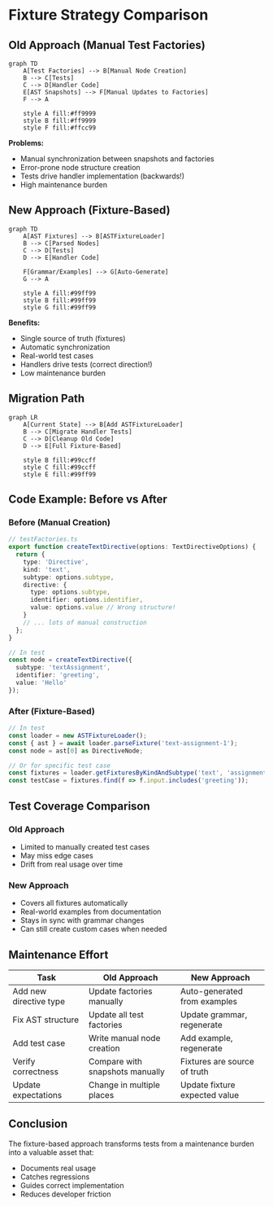 # Fixture Strategy Comparison

## Old Approach (Manual Test Factories)

```mermaid
graph TD
    A[Test Factories] --> B[Manual Node Creation]
    B --> C[Tests]
    C --> D[Handler Code]
    E[AST Snapshots] --> F[Manual Updates to Factories]
    F --> A
    
    style A fill:#ff9999
    style B fill:#ff9999
    style F fill:#ffcc99
```

**Problems:**
- Manual synchronization between snapshots and factories
- Error-prone node structure creation
- Tests drive handler implementation (backwards!)
- High maintenance burden

## New Approach (Fixture-Based)

```mermaid
graph TD
    A[AST Fixtures] --> B[ASTFixtureLoader]
    B --> C[Parsed Nodes]
    C --> D[Tests]
    D --> E[Handler Code]
    
    F[Grammar/Examples] --> G[Auto-Generate]
    G --> A
    
    style A fill:#99ff99
    style B fill:#99ff99
    style G fill:#99ff99
```

**Benefits:**
- Single source of truth (fixtures)
- Automatic synchronization
- Real-world test cases
- Handlers drive tests (correct direction!)
- Low maintenance burden

## Migration Path

```mermaid
graph LR
    A[Current State] --> B[Add ASTFixtureLoader]
    B --> C[Migrate Handler Tests]
    C --> D[Cleanup Old Code]
    D --> E[Full Fixture-Based]
    
    style B fill:#99ccff
    style C fill:#99ccff
    style E fill:#99ff99
```

## Code Example: Before vs After

### Before (Manual Creation)
```typescript
// testFactories.ts
export function createTextDirective(options: TextDirectiveOptions) {
  return {
    type: 'Directive',
    kind: 'text',
    subtype: options.subtype,
    directive: {
      type: options.subtype,
      identifier: options.identifier,
      value: options.value // Wrong structure!
    }
    // ... lots of manual construction
  };
}

// In test
const node = createTextDirective({
  subtype: 'textAssignment',
  identifier: 'greeting',
  value: 'Hello'
});
```

### After (Fixture-Based)
```typescript
// In test
const loader = new ASTFixtureLoader();
const { ast } = await loader.parseFixture('text-assignment-1');
const node = ast[0] as DirectiveNode;

// Or for specific test case
const fixtures = loader.getFixturesByKindAndSubtype('text', 'assignment');
const testCase = fixtures.find(f => f.input.includes('greeting'));
```

## Test Coverage Comparison

### Old Approach
- Limited to manually created test cases
- May miss edge cases
- Drift from real usage over time

### New Approach
- Covers all fixtures automatically
- Real-world examples from documentation
- Stays in sync with grammar changes
- Can still create custom cases when needed

## Maintenance Effort

| Task | Old Approach | New Approach |
|------|-------------|--------------|
| Add new directive type | Update factories manually | Auto-generated from examples |
| Fix AST structure | Update all test factories | Update grammar, regenerate |
| Add test case | Write manual node creation | Add example, regenerate |
| Verify correctness | Compare with snapshots manually | Fixtures are source of truth |
| Update expectations | Change in multiple places | Update fixture expected value |

## Conclusion

The fixture-based approach transforms tests from a maintenance burden into a valuable asset that:
- Documents real usage
- Catches regressions
- Guides correct implementation
- Reduces developer friction